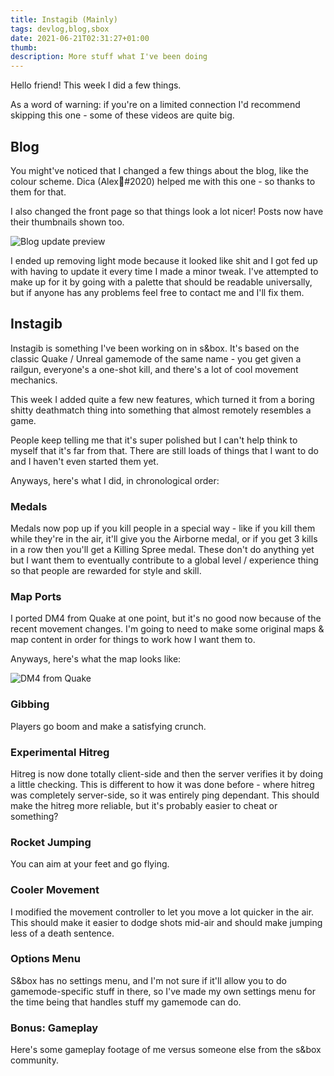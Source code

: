 ```yaml
---
title: Instagib (Mainly)
tags: devlog,blog,sbox
date: 2021-06-21T02:31:27+01:00
thumb: 
description: More stuff what I've been doing
---
```


Hello friend! This week I did a few things.

As a word of warning: if you're on a limited connection I'd recommend skipping this one - some of these videos are quite big.

<!--more-->

## Blog

You might've noticed that I changed a few things about the blog, like the colour scheme. Dica (Alex🌮#2020) helped me with
this one - so thanks to them for that.

I also changed the front page so that things look a lot nicer! Posts now have their thumbnails shown too.

![Blog update preview](https://cdn.discordapp.com/attachments/839155256964284459/856344440939479080/unknown.png)

I ended up removing light mode because it looked like shit and I got fed up with having to update it every time I made a
minor tweak. I've attempted to make up for it by going with a palette that should be readable universally, but if anyone
has any problems feel free to contact me and I'll fix them.

## Instagib

Instagib is something I've been working on in s&box. It's based on the classic Quake / Unreal gamemode of the same name - you
get given a railgun, everyone's a one-shot kill, and there's a lot of cool movement mechanics.

This week I added quite a few new features, which turned it from a boring shitty deathmatch thing into something that almost
remotely resembles a game.

People keep telling me that it's super polished but I can't help think to myself that it's far from that. There are still
loads of things that I want to do and I haven't even started them yet.

Anyways, here's what I did, in chronological order:

### Medals

Medals now pop up if you kill people in a special way - like if you kill them while they're in the air, it'll give you the
Airborne medal, or if you get 3 kills in a row then you'll get a Killing Spree medal. These don't do anything yet but I want
them to eventually contribute to a global level / experience thing so that people are rewarded for style and skill.

### Map Ports

I ported DM4 from Quake at one point, but it's no good now because of the recent movement changes. I'm going to need to make
some original maps & map content in order for things to work how I want them to.

Anyways, here's what the map looks like:

![DM4 from Quake](https://cdn.discordapp.com/attachments/839155256964284459/856343948720734208/unknown.png)

### Gibbing

Players go boom and make a satisfying crunch.

<EmbedVideo src="https://cdn.discordapp.com/attachments/840999635317030974/855881106619236352/sbox_2021-06-19_19-45-09.mp4"></EmbedVideo>

### Experimental Hitreg

Hitreg is now done totally client-side and then the server verifies it by doing a little checking. This is different to how
it was done before - where hitreg was completely server-side, so it was entirely ping dependant. This should make the hitreg
more reliable, but it's probably easier to cheat or something?

### Rocket Jumping

You can aim at your feet and go flying.

<EmbedVideo src="https://cdn.discordapp.com/attachments/840999635317030974/856209781479964732/instagib_demo_2.mp4"></EmbedVideo>

### Cooler Movement

I modified the movement controller to let you move a lot quicker in the air. This should make it easier to dodge shots 
mid-air and should make jumping less of a death sentence.

<EmbedVideo src="https://cdn.discordapp.com/attachments/854876463283306536/855781567204032512/air_control.mp4"></EmbedVideo>

### Options Menu

S&box has no settings menu, and I'm not sure if it'll allow you to do gamemode-specific stuff in there, so I've made my
own settings menu for the time being that handles stuff my gamemode can do.

<EmbedVideo src="https://cdn.discordapp.com/attachments/839155256964284459/856274548151287819/UrZqnfgMLo.mp4"></EmbedVideo>

### Bonus: Gameplay

Here's some gameplay footage of me versus someone else from the s&box community.

<EmbedVideo src="https://cdn.discordapp.com/attachments/840999635317030974/855990205772333086/napkinstagib.mp4"></EmbedVideo>